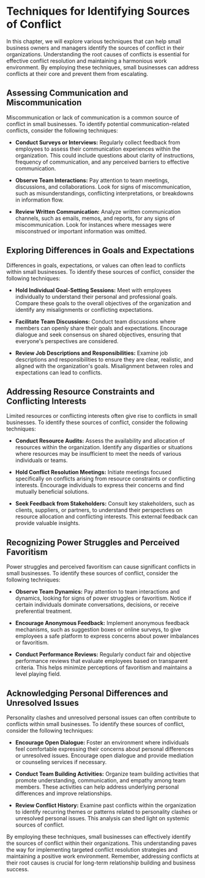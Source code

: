 # Techniques for Identifying Sources of Conflict

In this chapter, we will explore various techniques that can help small business owners and managers identify the sources of conflict in their organizations. Understanding the root causes of conflicts is essential for effective conflict resolution and maintaining a harmonious work environment. By employing these techniques, small businesses can address conflicts at their core and prevent them from escalating.

## Assessing Communication and Miscommunication

Miscommunication or lack of communication is a common source of conflict in small businesses. To identify potential communication-related conflicts, consider the following techniques:

- **Conduct Surveys or Interviews:** Regularly collect feedback from employees to assess their communication experiences within the organization. This could include questions about clarity of instructions, frequency of communication, and any perceived barriers to effective communication.
    
- **Observe Team Interactions:** Pay attention to team meetings, discussions, and collaborations. Look for signs of miscommunication, such as misunderstandings, conflicting interpretations, or breakdowns in information flow.
    
- **Review Written Communication:** Analyze written communication channels, such as emails, memos, and reports, for any signs of miscommunication. Look for instances where messages were misconstrued or important information was omitted.
    

## Exploring Differences in Goals and Expectations

Differences in goals, expectations, or values can often lead to conflicts within small businesses. To identify these sources of conflict, consider the following techniques:

- **Hold Individual Goal-Setting Sessions:** Meet with employees individually to understand their personal and professional goals. Compare these goals to the overall objectives of the organization and identify any misalignments or conflicting expectations.
    
- **Facilitate Team Discussions:** Conduct team discussions where members can openly share their goals and expectations. Encourage dialogue and seek consensus on shared objectives, ensuring that everyone's perspectives are considered.
    
- **Review Job Descriptions and Responsibilities:** Examine job descriptions and responsibilities to ensure they are clear, realistic, and aligned with the organization's goals. Misalignment between roles and expectations can lead to conflicts.
    

## Addressing Resource Constraints and Conflicting Interests

Limited resources or conflicting interests often give rise to conflicts in small businesses. To identify these sources of conflict, consider the following techniques:

- **Conduct Resource Audits:** Assess the availability and allocation of resources within the organization. Identify any disparities or situations where resources may be insufficient to meet the needs of various individuals or teams.
    
- **Hold Conflict Resolution Meetings:** Initiate meetings focused specifically on conflicts arising from resource constraints or conflicting interests. Encourage individuals to express their concerns and find mutually beneficial solutions.
    
- **Seek Feedback from Stakeholders:** Consult key stakeholders, such as clients, suppliers, or partners, to understand their perspectives on resource allocation and conflicting interests. This external feedback can provide valuable insights.
    

## Recognizing Power Struggles and Perceived Favoritism

Power struggles and perceived favoritism can cause significant conflicts in small businesses. To identify these sources of conflict, consider the following techniques:

- **Observe Team Dynamics:** Pay attention to team interactions and dynamics, looking for signs of power struggles or favoritism. Notice if certain individuals dominate conversations, decisions, or receive preferential treatment.
    
- **Encourage Anonymous Feedback:** Implement anonymous feedback mechanisms, such as suggestion boxes or online surveys, to give employees a safe platform to express concerns about power imbalances or favoritism.
    
- **Conduct Performance Reviews:** Regularly conduct fair and objective performance reviews that evaluate employees based on transparent criteria. This helps minimize perceptions of favoritism and maintains a level playing field.
    

## Acknowledging Personal Differences and Unresolved Issues

Personality clashes and unresolved personal issues can often contribute to conflicts within small businesses. To identify these sources of conflict, consider the following techniques:

- **Encourage Open Dialogue:** Foster an environment where individuals feel comfortable expressing their concerns about personal differences or unresolved issues. Encourage open dialogue and provide mediation or counseling services if necessary.
    
- **Conduct Team Building Activities:** Organize team building activities that promote understanding, communication, and empathy among team members. These activities can help address underlying personal differences and improve relationships.
    
- **Review Conflict History:** Examine past conflicts within the organization to identify recurring themes or patterns related to personality clashes or unresolved personal issues. This analysis can shed light on systemic sources of conflict.
    

By employing these techniques, small businesses can effectively identify the sources of conflict within their organizations. This understanding paves the way for implementing targeted conflict resolution strategies and maintaining a positive work environment. Remember, addressing conflicts at their root causes is crucial for long-term relationship building and business success.
